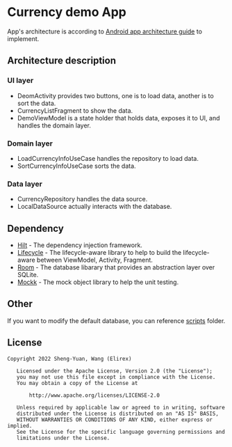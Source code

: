 # Currency demo App
App's architecture is according to [Android app architecture guide](https://developer.android.com/jetpack/guide) to implement.
## Architecture description
### UI layer
* DeomActivity provides two buttons, one is to load data, another is to sort the data.
* CurrencyListFragment to show the data.
* DemoViewModel is a state holder that holds data, exposes it to UI, and handles the domain layer.
### Domain layer
* LoadCurrencyInfoUseCase handles the repository to load data.
* SortCurrencyInfoUseCase sorts the data.
### Data layer
* CurrencyRepository handles the data source.
*  LocalDataSource actually interacts with the database.
## Dependency
* [Hilt](https://dagger.dev/hilt/) - The dependency injection framework.
* [Lifecycle](https://developer.android.com/topic/libraries/architecture/lifecycle) - The lifecycle-aware library to help to build the lifecycle-aware between ViewModel, Activity, Fragment.
* [Room](https://developer.android.com/training/data-storage/room) - The database libarary that provides an abstraction layer over SQLite.
* [Mockk](https://mockk.io/) - The mock object library to help the unit testing.
## Other
If you want to modify the default database, you can reference [scripts](https://github.com/elirex/currency-demo-android/tree/master/scripts) folder.
## License
```
Copyright 2022 Sheng-Yuan, Wang (Elirex)

   Licensed under the Apache License, Version 2.0 (the "License");
   you may not use this file except in compliance with the License.
   You may obtain a copy of the License at

       http://www.apache.org/licenses/LICENSE-2.0

   Unless required by applicable law or agreed to in writing, software
   distributed under the License is distributed on an "AS IS" BASIS,
   WITHOUT WARRANTIES OR CONDITIONS OF ANY KIND, either express or implied.
   See the License for the specific language governing permissions and
   limitations under the License.
```
